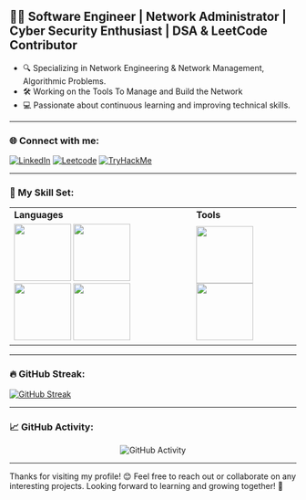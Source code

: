 ## 👨‍💻 Software Engineer | Network Administrator | Cyber Security Enthusiast | DSA & LeetCode Contributor

- 🔍 Specializing in Network Engineering & Network Management, Algorithmic Problems.
- 🛠️ Working on the Tools To Manage and Build the Network
- 💻 Passionate about continuous learning and improving technical skills.

---

### 🌐 Connect with me:
[![LinkedIn](https://img.shields.io/badge/-LinkedIn-blue?style=flat-square&logo=LinkedIn&logoColor=white)](https://www.linkedin.com/in/hussainahmad02/) 
[![Leetcode](https://img.shields.io/badge/-Leetcode-orange?style=flat-square&logo=Leetcode&logoColor=white)](https://leetcode.com/u/hussainahmad02/)
[![TryHackMe](https://img.shields.io/badge/-TryHackMe-00D0A3?style=flat-square&logo=tryhackme&logoColor=white)](https://tryhackme.com/r/p/hussainahamd9402)

---

### 🧰 My Skill Set:

<table>
  <tr>
    <td><b>Languages</b></td>
    <td><b>Tools</b></td>
  </tr>
  <tr>
    <td>
      <img src="https://img.shields.io/badge/-Python-3776AB?style=flat&logo=python&logoColor=white" width="100">
      <img src="https://img.shields.io/badge/-Bash-4EAA25?style=flat&logo=gnu-bash&logoColor=white" width="100">
      <img src="https://img.shields.io/badge/-C++-00599C?style=flat&logo=c%2B%2B&logoColor=white" width="100">
      <img src="https://img.shields.io/badge/-PHP-777BB4?style=flat&logo=php&logoColor=white" width="100">
    </td>
    <td>
      <img src="https://img.shields.io/badge/-Packet%20Tracer-00A8E8?style=flat&logo=cisco&logoColor=white" width="100">
      <img src="https://img.shields.io/badge/-Burp%20Suite-FF5733?style=flat&logo=burp-suite&logoColor=white" width="100">
    </td>
  </tr>
</table>

---

### 🔥 GitHub Streak:
[![GitHub Streak](https://github-readme-streak-stats.herokuapp.com/?user=hussainahmad402&theme=dark&hide_border=true)](https://github.com/hussainahmad402)

---

### 📈 GitHub Activity:
<p align="center">
  <img src="https://github-readme-activity-graph.vercel.app/graph?username=hussainahmad402&theme=react&hide_border=true" alt="GitHub Activity">
</p>

---

Thanks for visiting my profile! 😊 Feel free to reach out or collaborate on any interesting projects. Looking forward to learning and growing together! 🌱
